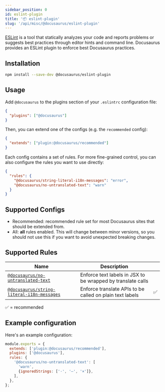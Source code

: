 ```yaml
---
sidebar_position: 0
id: eslint-plugin
title: '📦 eslint-plugin'
slug: '/api/misc/@docusaurus/eslint-plugin'
---
```


[ESLint](https://eslint.org/) is a tool that statically analyzes your code and reports problems or suggests best practices through editor hints and command line. Docusaurus provides an ESLint plugin to enforce best Docusaurus practices.

## Installation

```bash npm2yarn
npm install --save-dev @docusaurus/eslint-plugin
```

## Usage

Add `@docusaurus` to the plugins section of your `.eslintrc` configuration file:

```json title=".eslintrc"
{
  "plugins": ["@docusaurus"]
}
```

Then, you can extend one of the configs (e.g. the `recommended` config):

```json title=".eslintrc"
{
  "extends": ["plugin:@docusaurus/recommended"]
}
```

Each config contains a set of rules. For more fine-grained control, you can also configure the rules you want to use directly:

```json title=".eslintrc"
{
  "rules": {
    "@docusaurus/string-literal-i18n-messages": "error",
    "@docusaurus/no-untranslated-text": "warn"
  }
}
```

## Supported Configs

- Recommended: recommended rule set for most Docusaurus sites that should be extended from.
- All: **all** rules enabled. This will change between minor versions, so you should not use this if you want to avoid unexpected breaking changes.

## Supported Rules

| Name | Description |  |
| --- | --- | --- |
| [`@docusaurus/no-untranslated-text`](./no-untranslated-text.md) | Enforce text labels in JSX to be wrapped by translate calls |  |
| [`@docusaurus/string-literal-i18n-messages`](./string-literal-i18n-messages.md) | Enforce translate APIs to be called on plain text labels | ✅ |

✅ = recommended

## Example configuration

Here's an example configuration:

```js title=".eslintrc.js"
module.exports = {
  extends: ['plugin:@docusaurus/recommended'],
  plugins: ['@docusaurus'],
  rules: {
    '@docusaurus/no-untranslated-text': [
      'warn',
      {ignoredStrings: ['·', '—', '×']},
    ],
  },
};
```
